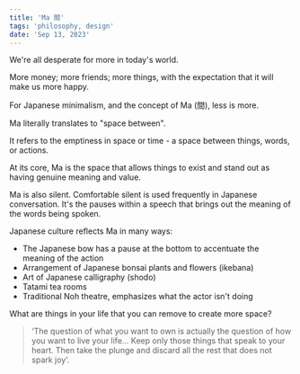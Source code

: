 ```yaml
---
title: 'Ma 間'
tags: 'philosophy, design'
date: 'Sep 13, 2023'
---
```


We're all desperate for more in today's world.

More money; more friends; more things, with the expectation that it will make us more happy.

For Japanese minimalism, and the concept of Ma (間), less is more.

Ma literally translates to "space between".

It refers to the emptiness in space or time - a space between things, words, or actions.

At its core, Ma is the space that allows things to exist and stand out as having genuine meaning and value.

Ma is also silent. Comfortable silent is used frequently in Japanese conversation. It's the pauses within a speech that brings out the meaning of the words being spoken.

Japanese culture reflects Ma in many ways:

- The Japanese bow has a pause at the bottom to accentuate the meaning of the action
- Arrangement of Japanese bonsai plants and flowers (ikebana)
- Art of Japanese calligraphy (shodo)
- Tatami tea rooms
- Traditional Noh theatre, emphasizes what the actor isn't doing

What are things in your life that you can remove to create more space?

> ‘The question of what you want to own is actually the question of how you want to live your life… Keep only those things that speak to your heart. Then take the plunge and discard all the rest that does not spark joy’.
